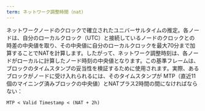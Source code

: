 ```yaml
---
term: ネットワーク調整時間（nat）
---
```

ネットワークノードのクロックで確立されたユニバーサルタイムの推定。各ノードは、自分のローカルクロック（UTC）と接続しているノードのクロックとの時差の中央値を取り、その中央値に自分のローカルクロックを最大70分まで加算することでNATを計算します。したがって、ネットワーク調整時刻は、各ノードがローカルに計算したノード時刻の中央値となります。この基準フレームは、ブロックのタイムスタンプの妥当性を検証するために使用されます。実際、あるブロックがノードに受け入れられるには、そのタイムスタンプが MTP（直近11個のマイニング済みブロックの中央値）とNATプラス2時間の間になければならない：

```text
MTP < Valid Timestamp < (NAT + 2h)
```